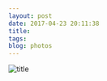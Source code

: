 ```yaml
---
layout: post
date: 2017-04-23 20:11:38
title: 
tags:
blog: photos
---
```


![title](/assets/photoblog/tokyo-24hr.jpg)